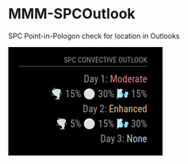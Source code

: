 # MMM-SPCOutlook
SPC Point-in-Pologon check for location in Outlooks

![Picture showing 3 Day with Risk Types when relevant](screenshot1.png)
